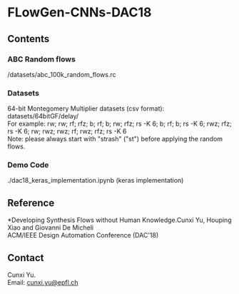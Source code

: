 # FLowGen-CNNs-DAC18
## Contents
### ABC Random flows
/datasets/abc_100k_random_flows.rc
### Datasets
64-bit Montegomery Multiplier datasets (csv format): datasets/64bitGF/delay/ <br/>
For example: rw; rw; rf; rfz; b; rf; b; rw; rfz; rs -K 6; b; rf; b; rs -K 6; rwz; rfz; rs -K 6; rw; rwz; rwz; rf; rwz; rfz; rs -K 6<br/>
Note: please always start with "strash" ("st") before applying the random flows.<br/>
### Demo Code
./dac18_keras_implementation.ipynb (keras implementation)
## Reference
*Developing Synthesis Flows without Human Knowledge.Cunxi Yu, Houping Xiao and Giovanni De Micheli<br/>
ACM/IEEE Design Automation Conference (DAC'18)<br/>

## Contact
Cunxi Yu.<br/>
Email: cunxi.yu@epfl.ch<br/>
